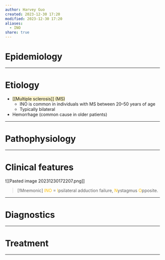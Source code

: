 ```yaml
---
author: Harvey Guo
created: 2023-12-30 17:20
modified: 2023-12-30 17:20
aliases:
  - INO
share: true
---
```

# Epidemiology


---
# Etiology
- <span style="background:rgba(240, 200, 0, 0.2)">[[Multiple sclerosis]] (MS)</span>
	- INO is common in individuals with MS between 20–50 years of age
	- Typically bilateral
- Hemorrhage (common cause in older patients)

---
# Pathophysiology


---
# Clinical features
![[Pasted image 20231230172207.png]]
>[!Mnemonic] 
><font color="#ffc000">INO</font> = <font color="#ffc000">I</font>psilateral adduction failure, <font color="#ffc000">N</font>ystagmus <font color="#ffc000">O</font>pposite.

---
# Diagnostics


---
# Treatment


---
